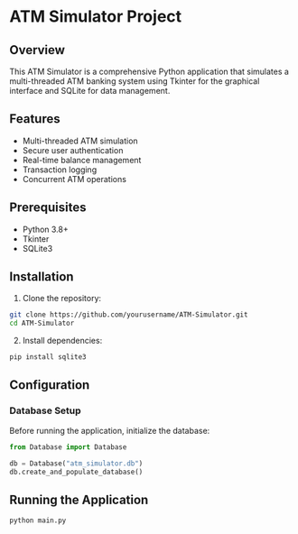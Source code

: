 # ATM Simulator Project

## Overview
This ATM Simulator is a comprehensive Python application that simulates a multi-threaded ATM banking system using Tkinter for the graphical interface and SQLite for data management.

## Features
- Multi-threaded ATM simulation
- Secure user authentication
- Real-time balance management
- Transaction logging
- Concurrent ATM operations

## Prerequisites
- Python 3.8+
- Tkinter
- SQLite3

## Installation

1. Clone the repository:
```bash
git clone https://github.com/yourusername/ATM-Simulator.git
cd ATM-Simulator
```

2. Install dependencies:
```bash
pip install sqlite3
```

## Configuration

### Database Setup
Before running the application, initialize the database:
```python
from Database import Database

db = Database("atm_simulator.db")
db.create_and_populate_database()
```

## Running the Application
```bash
python main.py
```
